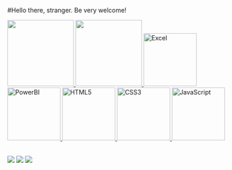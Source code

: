 #Hello there, stranger. Be very welcome!

<table>
  <a href="https://github.com/majucode8">
  <img height="150em" src="https://github-readme-stats.vercel.app/api?username=majucode8&show_icons=true&theme=tokyonight&include_all_commits=true&count_private=true"/>
  <img height="150em" src="https://github-readme-stats.vercel.app/api/top-langs/?username=majucode8&layout=compact&langs_count=6&theme=tokyonight"/>    
  <img src="https://img.icons8.com/color/2x/microsoft-excel-2019.png" width="120" alt="Excel">
  <img src="https://img.icons8.com/color/2x/power-bi.png" width="120" alt="PowerBI">
  <img src="https://img.icons8.com/color/2x/html-5.png" width="120" alt="HTML5">
  <img src="https://img.icons8.com/color/2x/css3.png" width="120" alt="CSS3">
  <img src="https://static.vecteezy.com/system/resources/previews/027/127/560/non_2x/javascript-logo-javascript-icon-transparent-free-png.png" width="120" alt="JavaScript">
</table>

<div> 
 
  <a href="https://www.instagram.com/majuh.julia_/" target="_blank"><img src="https://img.shields.io/badge/-Instagram-%23E4405F?style=for-the-badge&logo=instagram&logoColor=white" target="_blank"></a>
  <a href = "mailto: mariajuhlia@live.com"><img src="https://img.shields.io/badge/-Gmail-%23333?style=for-the-badge&logo=gmail&logoColor=white" target="_blank"></a>
  <a href="https://www.linkedin.com/in/maju-/" target="_blank"><img src="https://img.shields.io/badge/-LinkedIn-%230077B5?style=for-the-badge&logo=linkedin&logoColor=white" target="_blank"></a> 
</div>
